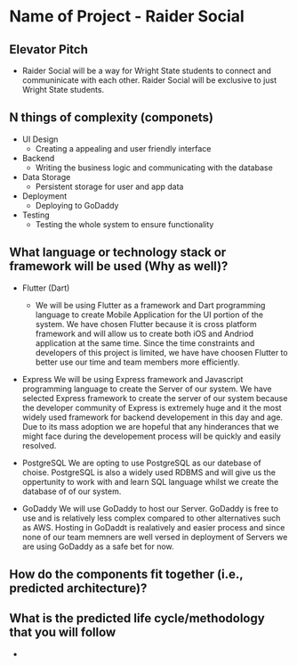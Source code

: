 # Name of Project - Raider Social


## Elevator Pitch
- Raider Social will be a way for Wright State students to connect and communinicate with each other. Raider Social will be exclusive to just Wright State students.

## N things of complexity (componets)
- UI Design
  - Creating a appealing and user friendly interface
- Backend
  - Writing the business logic and communicating with the database
- Data Storage
  - Persistent storage for user and app data
- Deployment
  - Deploying to GoDaddy
- Testing
  - Testing the whole system to ensure functionality 
  
## What language or technology stack or framework will be used (Why as well)?

- Flutter (Dart)
  - We will be using Flutter as a framework and Dart programming language to create Mobile Application for the UI portion of the system. We have chosen Flutter because it is cross platform framework and will allow us to create both iOS and Andriod application at the same time. Since the time constraints and developers of this project is limited, we have have choosen Flutter to better use our time and team members more efficiently.

- Express
  We will be using Express framework and Javascript programming language to create the Server of our system. We have selected Express framework to create the server of our system because the developer community of Express is extremely huge and it the most widely used framework for backend developement in this day and age. Due to its mass adoption we are hopeful that any hinderances that we might face during the developement process will be quickly and easily resolved.

- PostgreSQL
  We are opting to use PostgreSQL as our datebase of choise. PostgreSQL is also a widely used RDBMS and will give us the oppertunity to work with and learn SQL language whilst we create the database of of our system.

- GoDaddy
  We will use GoDaddy to host our Server. GoDaddy is free to use and is relatively less complex compared to other alternatives such as AWS. Hosting in GoDaddt is realatively and easier process and since none of our team memners are well versed in deployment of Servers we are using GoDaddy as a safe bet for now.

## How do the components fit together (i.e., predicted architecture)?


## What is the predicted life cycle/methodology that you will follow
-